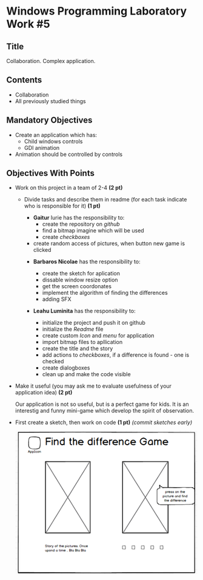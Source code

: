 # Windows Programming Laboratory Work #5

## Title
Collaboration. Complex application.

## Contents
* Collaboration
* All previously studied things

## Mandatory Objectives
* Create an application which has:
  * Child windows controls
  * GDI animation
* Animation should be controlled by controls

## Objectives With Points
* Work on this project in a team of 2-4 **(2 pt)**
  * Divide tasks and describe them in readme (for each task indicate who is responsible for it) **(1 pt)**

	   * **Gaitur** Iurie has the responsibility to:  
		  - create the repository on _github_
		  - find a bitmap imagine which will be used 
		  - create _checkboxes_
      - create random access of pictures, when button new game is clicked 

  	* **Barbaros Nicolae** has the responsibility to:
  		- create the sketch for aplication
      - dissable window resize option
      - get the screen coordonates
      - implement the algorithm of finding the differences
      - adding SFX


    * **Leahu Luminita** has the responsibility to:
    	- initialize the project and push it on github
    	- initialize the _Readme_ file 		
    	- create custom _Icon_ and _menu_ for application
      - import bitmap files to apllication
      - create the title and the story
      - add actions to _checkboxes_, if a difference is found - one is checked
      - create dialogboxes
      - clean up and make the code visible

* Make it useful (you may ask me to evaluate usefulness of your application idea) **(2 pt)**
  
  Our application is not so useful, but is a perfect game for kids. It is an interestig and funny mini-game which develop the spirit of observation. 

* First create a sketch, then work on code **(1 pt)** _(commit sketches early)_

	![screen](https://raw.githubusercontent.com/IuraGaitur/FindDifference/master/Images/Screenshot_2.png)


